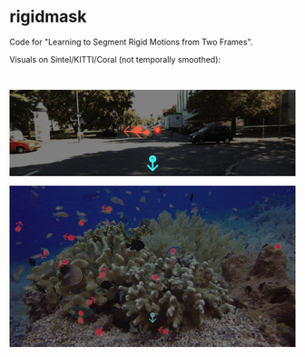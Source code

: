 # rigidmask
Code for "Learning to Segment Rigid Motions from Two Frames".

Visuals on Sintel/KITTI/Coral (not temporally smoothed):
<p align="center"> <img src="figs/sintel.gif" alt="" width="800" /> </p>
<p align="center"> <img src="figs/kitti.gif" alt="" width="800" /> </p>
<p align="center"> <img src="figs/coral.gif" alt="" width="800" /> </p>
